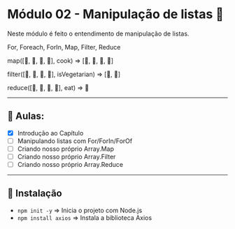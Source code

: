 # Módulo 02 - Manipulação de listas 📜

Neste módulo é feito o entendimento de manipulação de listas.

For, Foreach, ForIn, Map, Filter, Reduce

map([🐄, 🍠, 🐔, 🌽], cook)
=> [🍔, 🍟, 🍗, 🍿]

filter([🍔, 🍟, 🍗, 🍿], isVegetarian)
=> [🍟, 🍿]

reduce([🍔, 🍟, 🍗, 🍿], eat)
=> 💩

---

## 🤯 Aulas:

- [x] Introdução ao Capítulo
- [ ] Manipulando listas com For/ForIn/ForOf
- [ ] Criando nosso próprio Array.Map
- [ ] Criando nosso próprio Array.Filter
- [ ] Criando nosso próprio Array.Reduce

---

## 🚀 Instalação

- `npm init -y` => Inicia o projeto com Node.js
- `npm install axios` => Instala a biblioteca Axios